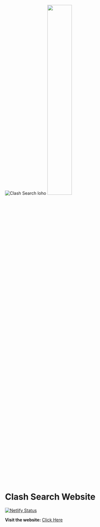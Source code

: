 ![Clash Search loho](https://clash-search.netlify.app/assets/images/clash%20Search.png)
<img src="https://clash-search.netlify.app/assets/images/clash%20Search.png" width="40%">
# Clash Search Website

[![Netlify Status](https://api.netlify.com/api/v1/badges/766265e6-7c36-4237-8d72-f2dcb2c066ed/deploy-status)](https://app.netlify.com/sites/clash-search/deploys)

**Visit the website:** [Click Here](https://clash-search.netlify.app/)
